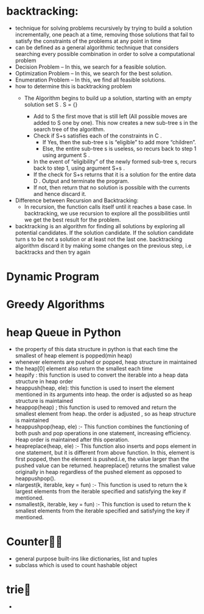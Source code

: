 # backtracking:
- technique for solving problems recursively by trying to build a solution incrementally, one peach at a time, removing those solutions that fail to satisfy the constraints of the problems at any point in time 
- can be defined as a general algorithmic technique that considers searching every possible combination in order to solve a computational problem
- Decision Problem – In this, we search for a feasible solution.
- Optimization Problem – In this, we search for the best solution.
- Enumeration Problem – In this, we find all feasible solutions.
- how to determine this is backtracking problem
    - The Algorithm begins to build up a solution, starting with an empty solution set S . S = {} 

        - Add to S  the first move that is still left (All possible moves are added to S  one by one). This now creates a new sub-tree s  in the search tree of the algorithm.
        - Check if S+s  satisfies each of the constraints in C  . 
            - If Yes, then the sub-tree s  is “eligible” to add more “children”.
            - Else, the entire sub-tree s  is useless, so recurs back to step 1 using argument S  .
        - In the event of “eligibility” of the newly formed sub-tree s, recurs back to step 1, using argument S+s .
        - If the check for S+s  returns that it is a solution for the entire data D . Output and terminate the program. 
        - If not, then return that no solution is possible with the currents and hence discard it.
- Difference between Recursion and Backtracking:
    - In recursion, the function calls itself until it reaches a base case. In backtracking, we use recursion to explore all the possibilities until we get the best result for the problem.
- backtracking is an algorithm for finding all solutions by exploring all potential candidates. If the solution candidate. If the solution candidate turn s to be not a solution or at least not the last one. backtracking algorithm discard it by making some changes on the previous step, i.e backtracks and then try again
# Dynamic Program 
# Greedy Algorithms
# heap Queue in Python 
- the property of this data structure in python is that each time the smallest of heap element  is popped(min heap)
- whenever elements are pushed or popped, heap structure in maintained
- the heap[0] element also return the smallest each time
- heapify : this function is used to convert the iterable into a heap data structure in heap order
- heappush(heap, ele): this function is used to insert the element mentioned in its arguments into heap. the order is adjusted so as heap structure is maintained 
- heappop(heap) ; this function is used to removed and return the smallest element from heap. the order is adjusted , so as heap structure is maintained
- heappushpop(heap, ele) :- This function combines the functioning of both push and pop operations in one statement, increasing efficiency. Heap order is maintained after this operation. 
- heapreplace(heap, ele) :- This function also inserts and pops element in one statement, but it is different from above function. In this, element is first popped, then the element is pushed.i.e, the value larger than the pushed value can be returned. heapreplace() returns the smallest value originally in heap regardless of the pushed element as opposed to heappushpop().
- nlargest(k, iterable, key = fun) :- This function is used to return the k largest elements from the iterable specified and satisfying the key if mentioned.
- nsmallest(k, iterable, key = fun) :- This function is used to return the k smallest elements from the iterable specified and satisfying the key if mentioned.
# Counter🧮🧮 
- general purpose built-ins like dictionaries, list and tuples
- subclass which is used to count hashable object 
# trie🧮
- 